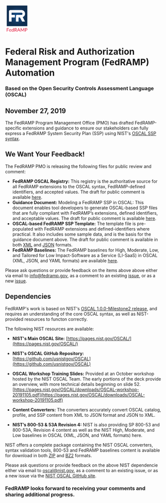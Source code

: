 <img src='./assets/FedRAMP_LOGO.png' alt="FedRAMP" width="76" height="94"><br />
# Federal Risk and Authorization Management Program (FedRAMP) Automation
### Based on the Open Security Controls Assessment Language (OSCAL)


## November 27, 2019

The FedRAMP Program Management Office (PMO) has drafted FedRAMP-specific extensions and guidance to ensure our stakeholders can fully express a FedRAMP System Security Plan (SSP) using NIST's [OSCAL SSP syntax](https://pages.nist.gov/OSCAL/documentation/schema/ssp/).


## We Want Your Feedback!
The FedRAMP PMO is releasing the following files for public review and comment:
- **FedRAMP OSCAL Registry:** This registry is the authoritative source for all FedRAMP extensions to the OSCAL syntax, FedRAMP-defined identifiers, and accepted values. The draft for public comment is available [here](https://github.com/GSA/fedramp-automation/raw/master/documents/FedRAMP_OSCAL_Registry.xlsx).
- **Guidance Document:** Modeling a FedRAMP SSP in OSCAL: This document enables tool developers to generate OSCAL-based SSP files that are fully compliant with FedRAMP’s extensions, defined identifiers, and acceptable values. The draft for public comment is available [here](https://github.com/GSA/fedramp-automation/raw/master/documents/Modeling_a_FedRAMP-SSP_in_OSCAL.pdf).
- **OSCAL-based FedRAMP SSP Template:** The template file is pre-populated with FedRAMP extensions and defined-identifiers where practical. It also includes some sample data, and is the basis for the guidance document above. The draft for public comment is available in both [XML](https://github.com/GSA/fedramp-automation/raw/master/templates/FedRAMP-SSP-OSCAL-Template.xml) and [JSON](https://github.com/GSA/fedramp-automation/raw/master/templates/FedRAMP-SSP-OSCAL-Template.json) formats.
- **FedRAMP Baselines:** The FedRAMP baselines for High, Moderate, Low, and Tailored for Low Impact-Software as a Service (LI-SaaS) in OSCAL (XML, JSON, and YAML formats) are available [here](https://github.com/usnistgov/OSCAL/tree/master/content/fedramp.gov). 

Please ask questions or provide feedback on the items above above either via email to [info@fedramp.gov](mailto:info@fedramp.gov), as a comment to an existing [issue](https://github.com/GSA/fedramp-automation/issues), or as a new [issue](https://github.com/GSA/fedramp-automation/issues).


## Dependencies

FedRAMP's work is based on NIST's [OSCAL 1.0.0-Milestone2 release](https://github.com/usnistgov/OSCAL/releases/tag/v1.0.0-milestone2), and requires an understanding of the core OSCAL syntax, as well as NIST-provided resources to functon correctly.

The following NIST resources are available:
- **NIST's Main OSCAL Site:** [https://pages.nist.gov/OSCAL/](https://pages.nist.gov/OSCAL/)
- **NIST's OSCAL GitHub Repository:** [https://github.com/usnistgov/OSCAL](https://github.com/usnistgov/OSCAL)
- **OSCAL Workshop Training Slides:** Provided at an October workshop hosted by the NIST OSCAL Team. The early portions of the deck provide an overview, with more technical details beginning on slide 52. [https://pages.nist.gov/OSCAL/downloads/OSCAL-workshop-20191105.pdf](https://pages.nist.gov/OSCAL/downloads/OSCAL-workshop-20191105.pdf)


- **Content Converters:** The converters accurately convert OSCAL catalog, profile, and SSP content from XML to JSON format and JSON to XML. 

- **NIST’s 800-53 & 53A Revision 4:** NIST is also providing SP 800-53 and 800-53A, Revision 4 content as well as the NIST High, Moderate, and Low baselines in OSCAL (XML, JSON, and YAML formats) here. 

NIST offers a complete package containing the NIST OSCAL converters, syntax validation tools, 800-53 and FedRAMP baselines content is available for download in both [ZIP](https://github.com/usnistgov/OSCAL/releases/download/v1.0.0-milestone2/oscal-1.0.0-milestone2.zip) and [BZ2](https://github.com/usnistgov/OSCAL/releases/download/v1.0.0-milestone2/oscal-1.0.0-milestone2.tar.bz2) formats. 

Please ask questions or provide feedback on the above NIST dependencie either via email to [oscal@nist.gov](oscal@nist.gov), as a comment to an existing issue, or as a new issue via the [NIST OSCAL GitHub site](https://github.com/usnistgov/OSCAL/issues).


### FedRAMP looks forward to receiving your comments and sharing additional progress.




